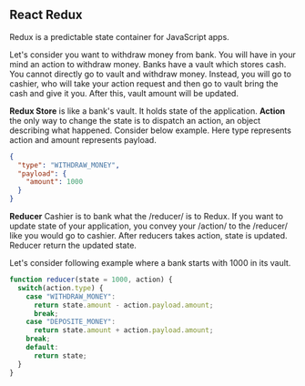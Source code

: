 ## React Redux
Redux is a predictable state container for JavaScript apps.

Let's consider you want to withdraw money from bank. You will have in your mind an action to withdraw money. Banks have a vault which stores cash. You cannot directly go to vault and withdraw money. Instead, you will go to cashier, who will take your action request and then go to vault bring the cash and give it you. After this, vault amount will be updated.

**Redux Store** is like a bank's vault. It holds state of the application.
**Action** the only way to change the state is to dispatch an action, an object describing what happened. Consider below example. Here type represents action and amount represents payload.
```json
{
  "type": "WITHDRAW_MONEY",
  "payload": {
    "amount": 1000
  }
}
```
**Reducer** Cashier is to bank what the /reducer/ is to Redux. If you want to update state of your application, you convey your /action/ to the /reducer/ like you would go to cashier. After reducers takes action, state is updated. Reducer return the updated state.

Let's consider following example where a bank starts with 1000 in its vault.
```javascript
function reducer(state = 1000, action) {
  switch(action.type) {
    case "WITHDRAW_MONEY":
      return state.amount - action.payload.amount;
      break;
    case "DEPOSITE_MONEY":
      return state.amount + action.payload.amount;
    break;
    default:
      return state;
  }
}
```
